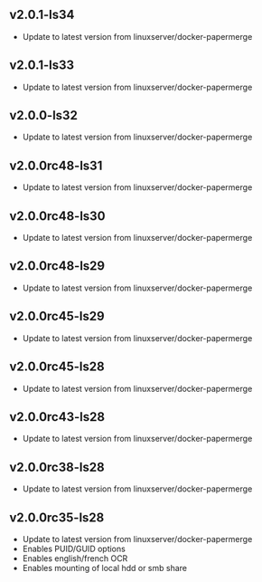 
## v2.0.1-ls34
- Update to latest version from linuxserver/docker-papermerge

## v2.0.1-ls33
- Update to latest version from linuxserver/docker-papermerge

## v2.0.0-ls32
- Update to latest version from linuxserver/docker-papermerge

## v2.0.0rc48-ls31
- Update to latest version from linuxserver/docker-papermerge

## v2.0.0rc48-ls30
- Update to latest version from linuxserver/docker-papermerge

## v2.0.0rc48-ls29
- Update to latest version from linuxserver/docker-papermerge

## v2.0.0rc45-ls29
- Update to latest version from linuxserver/docker-papermerge

## v2.0.0rc45-ls28
- Update to latest version from linuxserver/docker-papermerge

## v2.0.0rc43-ls28
- Update to latest version from linuxserver/docker-papermerge

## v2.0.0rc38-ls28
- Update to latest version from linuxserver/docker-papermerge

## v2.0.0rc35-ls28
- Update to latest version from linuxserver/docker-papermerge
- Enables PUID/GUID options
- Enables english/french OCR
- Enables mounting of local hdd or smb share
